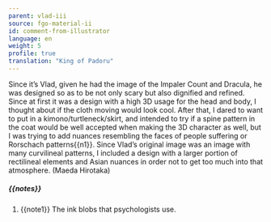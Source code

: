```yaml
---
parent: vlad-iii
source: fgo-material-ii
id: comment-from-illustrator
language: en
weight: 5
profile: true
translation: "King of Padoru"
---
```


Since it’s Vlad, given he had the image of the Impaler Count and Dracula, he was designed so as to be not only scary but also dignified and refined. Since at first it was a design with a high 3D usage for the head and body, I thought about if the cloth moving would look cool. After that, I dared to want to put in a kimono/turtleneck/skirt, and intended to try if a spine pattern in the coat would be well accepted when making the 3D character as well, but I was trying to add nuances resembling the faces of people suffering or Rorschach patterns{{n1}}. Since Vlad’s original image was an image with many curvilineal patterns, I included a design with a larger portion of rectilineal elements and Asian nuances in order not to get too much into that atmosphere. (Maeda Hirotaka)

##### {{notes}}

1. {{note1}} The ink blobs that psychologists use.
